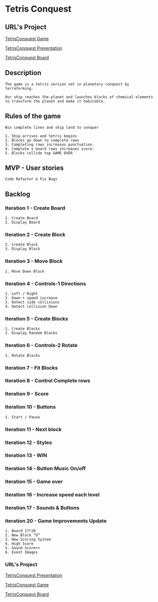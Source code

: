 # Tetris Conquest

## URL's Project

[TetrisConquest Game](https://jesussantana.github.io/TetrisConquest/)

[TetrisConquest Presentation](https://prezi.com/i/w5g8cgkt4pz3/tetris-conquest/)

[TetrisConquest Board](https://tetrisconquest.atlassian.net/jira/software/projects/TET/boards/1)

## Description

    The game is a tetris version set in planetary conquest by terraforming.

    Our ship reaches the planet and launches blocks of chemical elements to transform the planet and make it habitable.
    
## Rules of the game 

    Win complete lines and ship land to conquer

    1. Ship arrives and tetris begins
    2. Blocks go down to complete rows
    3. Completing rows increases punctuation.
    4. Complete x board rows increases score.
    5. Blocks collide top GAME OVER
 

## MVP - User stories

    Code Refactor & Fix Bugs


## Backlog


### Iteration 1 - Create Board

    1. Create Board
    2. Display Board

### Iteration 2 - Create Block

    2. Create Block
    3. Display Block
    
### Iteration 3 - Move Block

    1. Move Down Block
    
### Iteration 4 - Controls-1 Directions

    1. Left / Right
    2. Down + speed increase
    3. Detect side collisions
    4. Detect collision Down
   
### Iteration 5 - Create Blocks 

    1. Create Blocks
    2. Display Random Blocks

### Iteration 6 - Controls-2 Rotate

    1. Rotate Blocks

### Iteration 7 - Fit Blocks

### Iteration 8 - Control Complete rows

### Iteration 9 - Score 

### Iteration 10 - Buttons

    1. Start / Pause
   
### Iteration 11 - Next block

### Iteration 12 - Styles

### Iteration 13 - WIN

### Iteration 14 - Button Music On/off

### Iteration 15 - Game over

### Iteration 16 - Increase speed each level

### Iteration 17 - Sounds & Buttons

### iteration 20 - Game Improvements Update

    1. Board 17*20
    2. New Block “U”
    3. New Scoring System
    4. High Score
    5. Sound Score++
    6. Event Images

### URL's Project

[TetrisConquest Presentation](https://prezi.com/i/w5g8cgkt4pz3/tetris-conquest/)

[TetrisConquest Game](https://jesussantana.github.io/TetrisConquest/)

[TetrisConquest Board](https://tetrisconquest.atlassian.net/jira/software/projects/TET/boards/1)

    